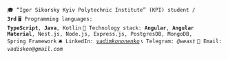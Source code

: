 <code>🎓 “Igor Sikorsky Kyiv Polytechnic Institute” (KPI) student / **3rd**</code>
<code>🖥 Programming languages: **TypeScript**, **Java**, Kotlin</code>
<code>🚀 Technology stack: **Angular**, **Angular Material**, Nest.js, Node.js, Express.js, PostgresDB, MongoDB, Spring Framework</code>
<code>🛎 LinkedIn: [_vadimkononenko_](https://www.linkedin.com/in/vadim-kononenko-b31476229/)</code>
<code>📞 Telegram: _@weast_</code>
<code>🧲 Email: _vadiskon@gmail.com_</code>